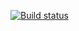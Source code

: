[![Build status](https://badge.buildkite.com/e11ed8a0e4c09cc19960f17578a6b47f7687523a0013f26bbc.svg)](https://buildkite.com/onboarding-1/test)
